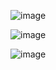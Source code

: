 ![image](https://github.com/user-attachments/assets/a4ef5abc-54e1-4570-b35a-5354b00a087b)

![image](https://github.com/user-attachments/assets/872b31d1-f0d0-439e-98d4-00b122d25427)

![image](https://github.com/user-attachments/assets/dd1044c5-e9da-44bd-aa7a-1c940abc6f88)

